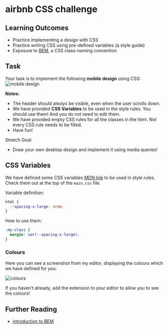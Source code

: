 # airbnb CSS challenge

## Learning Outcomes
- Practice implementing a design with CSS
- Practice writing CSS using pre-defined variables (a style guide)
- Exposure to [BEM](https://css-tricks.com/bem-101/), a CSS class-naming convention 

## Task
Your task is to implement the following **mobile design** using CSS:
![mobile design](https://user-images.githubusercontent.com/25960351/48894868-76089800-ee4c-11e8-8125-70f977b0902b.png)

**Notes:**
- The header should always be visible, even when the user scrolls down.
- We have provided **CSS Variables** to be used in the style rules. You should use them! And you do not need to edit them.
- We have provided empty CSS rules for all the classes in the html. Not every CSS rule needs to be filled.
- Have fun!

Stretch Goal:
- Draw your own desktop design and implement it using media queries!

## CSS Variables
We have defined some CSS variables [MDN link](https://developer.mozilla.org/en-US/docs/Web/CSS/Using_CSS_variables) to be used in style rules. Check them out at the top of the `main.css` file.

Variable definition:
```css
html {
  --spacing-x-large: 4rem;
}
```

How to use them:
```css
.my-class {
  margin: var(--spacing-x-large);
}
```

### Colours
Here you can see a screenshot from my editor, displaying the colours which we have defined for you:

![colours](https://user-images.githubusercontent.com/16781318/48892918-cfba9380-ee47-11e8-8c9b-2481912c05fe.png)

If you haven't already, add the extension to your editor to allow you to see the colours!

## Further Reading
- [introduction to BEM](http://getbem.com/introduction/)
